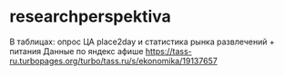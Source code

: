 # researchperspektiva
В таблицах: опрос ЦА place2day и статистика рынка развлечений + питания
Данные по яндекс афише https://tass-ru.turbopages.org/turbo/tass.ru/s/ekonomika/19137657
